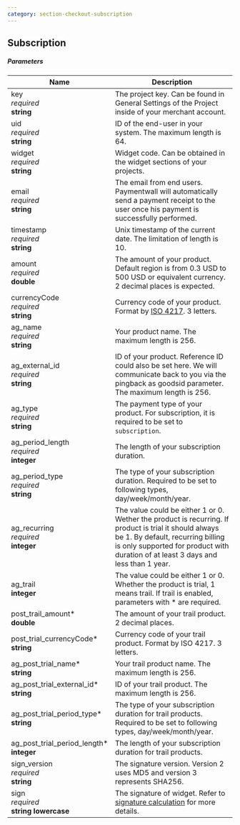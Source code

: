 ```yaml
---
category: section-checkout-subscription
---
```

## Subscription

##### Parameters

| Name | Description|
|---|---|
|key<br> *required*<br> **string**| The project key. Can be found in General Settings of the Project inside of your merchant account.|
|uid<br> *required*<br> **string**| ID of the end-user in your system. The maximum length is 64. |
|widget<br> *required*<br> **string**| Widget code. Can be obtained in the widget sections of your projects.|
|email<br> *required*<br> **string**| The email from end users. Paymentwall will automatically send a payment receipt to the user once his payment is successfully performed. |
|timestamp<br> *required*<br> **string**| Unix timestamp of the current date. The limitation of length is 10.|
|amount<br> *required*<br>  **double** | The amount of your product. Default region is from 0.3 USD to 500 USD or equivalent currency. 2 decimal places is expected.|
|currencyCode<br> *required*<br> **string**| Currency code of your product. Format by [ISO 4217](https://en.wikipedia.org/wiki/ISO_4217#Active_codes). 3 letters. |
|ag_name<br> *required*<br> **string**| Your product name. The maximum length is 256. |
|ag_external_id<br> *required*<br> **string**| ID of your product. Reference ID could also be set here. We will communicate back to you via the pingback as goodsid parameter. The maximum length is 256. |
|ag_type<br> *required*<br> **string**| The payment type of your product. For subscription, it is required to be set to ```subscription```.|
|ag_period_length<br> *required*<br> **integer**| The length of your subscription duration. |
|ag_period_type<br> *required*<br> **string**| The type of your subscription duration. Required to be set to following types, day/week/month/year. |
|ag_recurring<br> *required*<br> **integer**| The value could be either 1 or 0. Wether the product is recurring. If product is trial it should always be 1. By default, recurring billing is only supported for product with duration of at least 3 days and less than 1 year.|
|ag_trail<br> **integer**| The value could be either 1 or 0. Whether the product is trial, 1 means trail. If  trail is enabled, parameters with * are required.|
|post_trail_amount*<br>  **double**| The amount of your trail product.  2 decimal places.|
|post_trial_currencyCode*<br> **string**| Currency code of your trail product. Format by ISO 4217. 3 letters.|
|ag_post_trial_name*<br> **string**| Your trail product name. The maximum length is 256.|
|ag_post_trial_external_id*<br> **string**| ID of your trail product. The maximum length is 256.|
|ag_post_trial_period_type*<br> **string**| The type of your subscription duration for trail products. Required to be set to following types, day/week/month/year. |
|ag_post_trial_period_length*<br> **integer**| The length of your subscription duration for trail products.|
|sign_version<br> *required*<br> **string**| The signature version. Version 2 uses MD5 and version 3 represents SHA256.|
|sign<br> *required*<br> **string lowercase**|The signature of widget. Refer to [signature calculation](/development/signature-calculation) for more details.|
